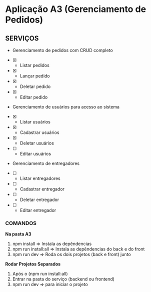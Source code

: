 # Aplicação A3 (Gerenciamento de Pedidos)

## SERVIÇOS
- Gerenciamento de pedidos com CRUD completo
- [x] - Listar pedidos
- [x] - Lançar pedido
- [x] - Deletar pedido
- [x] - Editar pedido

- Gerenciamento de usuários para acesso ao sistema
- [x] - Listar usuários
- [x] - Cadastrar usuários
- [x] - Deletar usuários
- [ ] - Editar usuários

- Gerenciamento de entregadores
- [ ] - Listar entregadores
- [ ] - Cadastrar entregador
- [ ] - Deletar entregador
- [ ] - Editar entregador

### COMANDOS
**Na pasta A3**
1. npm install => Instala as depêndencias
2. npm run install:all => Instala as depêndencias do back e do front
3. npm run dev => Roda os dois projetos (back e front) junto

**Rodar Projetos Separados**
1. Após o (npm run install:all)
2. Entrar na pasta do serviço (backend ou frontend)
3. npm run dev => para iniciar o projeto